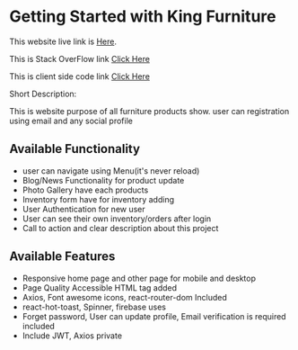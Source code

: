 # Getting Started with King Furniture

This website live link is [Here](https://assignment-11-b89a5.web.app/).

This is Stack OverFlow link [Click Here](https://stackoverflow.com/questions/72152593/how-to-pass-onclick-function-in-sibling-components-using-functional-components/72152679#72152679)

This is client side code link [Click Here](https://github.com/raselmahmud22/ware-house-management-client-side)



Short Description:

This is website purpose of all furniture products show. user can registration using email and any social profile 


## Available Functionality

* user can navigate using Menu(it's  never reload) 
* Blog/News Functionality for product update
* Photo Gallery have each products
* Inventory form have for inventory adding
* User Authentication for new user
* User can see their own inventory/orders after login
* Call to action and clear description about this project

## Available Features

* Responsive home page and other page for mobile and desktop
* Page Quality Accessible HTML tag added
* Axios, Font awesome icons, react-router-dom Included
* react-hot-toast, Spinner, firebase uses
* Forget password, User can update profile, Email verification is required included
* Include JWT, Axios private 
